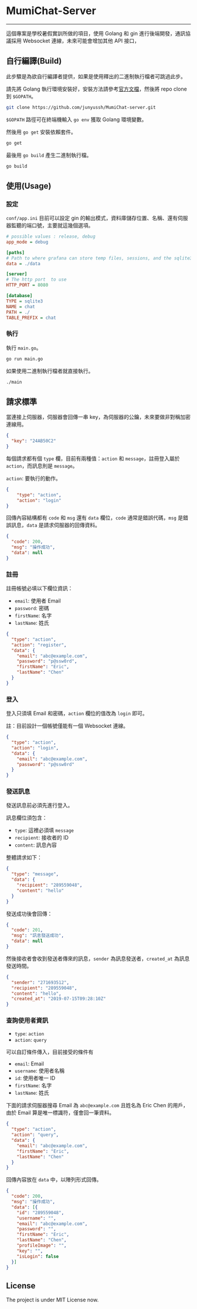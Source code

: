 # MumiChat-Server
---

這個專案是學校暑假實訓所做的項目，使用 Golang 和 gin 進行後端開發，通訊協議採用 Websocket 連線，未來可能會增加其他 API 接口，

## 自行編譯(Build)

此步驟是為欲自行編譯者提供，如果是使用釋出的二進制執行檔者可跳過此步。

請先將 Golang 執行環境安裝好，安裝方法請參考[官方文檔](https://golang.org/doc/install)，然後將 repo clone 到 `$GOPATH`。

```bash
git clone https://github.com/junyussh/MumiChat-server.git
```

`$GOPATH` 路徑可在終端機輸入 `go env` 獲取 Golang 環境變數。

然後用 `go get` 安裝依賴套件。

```bash
go get
```

最後用 `go build` 產生二進制執行檔。

```bash
go build
```

## 使用(Usage)

### 設定

`conf/app.ini` 目前可以設定 gin 的輸出模式，資料庫儲存位置、名稱、還有伺服器監聽的端口號，主要就這幾個選項。

```ini
# possible values : release, debug
app_mode = debug

[paths]
# Path to where grafana can store temp files, sessions, and the sqlite3 db (if that is used)
data = ./data

[server]
# The http port  to use
HTTP_PORT = 8080

[database]
TYPE = sqlite3
NAME = chat
PATH = ./
TABLE_PREFIX = chat
```

### 執行

執行 `main.go`。

```bash 
go run main.go
```

如果使用二進制執行檔者就直接執行。

```bash
./main
```

## 請求標準

當連接上伺服器，伺服器會回傳一串 key，為伺服器的公鑰，未來要做非對稱加密連線用。

```json
{
  "key": "24AB50C2"
}
```

每個請求都有個 `type` 欄，目前有兩種值：`action` 和 `message`，註冊登入屬於 `action`，而訊息則是 `message`。

`action`: 要執行的動作。

```json
{
    "type": "action",
    "action": "login"
}
```

回傳內容結構都有 `code` 和 `msg` 還有 `data` 欄位，`code` 通常是錯誤代碼，`msg` 是錯誤訊息，`data` 是請求伺服器的回傳資料。

```json
{
  "code": 200,
  "msg": "操作成功",
  "data": null
}
```

### 註冊

註冊帳號必填以下欄位資訊：

- `email`: 使用者 Email
- `password`: 密碼
- `firstName`: 名字
- `lastName`: 姓氏

```json
{
  "type": "action",
  "action": "register",
  "data": {
    "email": "abc@example.com",
    "password": "p@ssw0rd",
    "firstName": "Eric",
    "lastName": "Chen"
  }
}
```

### 登入

登入只須填 Email 和密碼，`action` 欄位的值改為 `login` 即可。

註：目前設計一個帳號僅能有一個 Websocket 連線。

```json
{
  "type": "action",
  "action": "login",
  "data": {
    "email": "abc@example.com",
    "password": "p@ssw0rd"
  }
}
```

### 發送訊息

發送訊息前必須先進行登入。

訊息欄位須包含：

- `type`: 這裡必須填 `message`
- `recipient`: 接收者的 ID
- `content`: 訊息內容

整體請求如下：

```json
{
  "type": "message",
  "data": {
    "recipient": "289559048",
    "content": "hello"
  }
}
```

發送成功後會回傳：

```json
{
  "code": 201,
  "msg": "訊息發送成功",
  "data": null
}
```

然後接收者會收到發送者傳來的訊息，`sender` 為訊息發送者，`created_at` 為訊息發送時間。

```json
{
  "sender": "271693512",
  "recipient": "289559048",
  "content": "hello",
  "created_at": "2019-07-15T09:28:10Z"
}
```

### 查詢使用者資訊

- `type`: `action`
- `action`: `query`

可以自訂條件傳入，目前接受的條件有

- `email`: Email
- `username`: 使用者名稱
- `id`: 使用者唯一 ID
- `firstName`: 名字
- `lastName`: 姓氏

下面的請求伺服器搜尋 Email 為 `abc@example.com` 且姓名為 Eric Chen 的用戶，由於 Email 算是唯一標識符，僅會回一筆資料。

```json
{
  "type": "action",
  "action": "query",
  "data": {
    "email": "abc@example.com",
    "firstName": "Eric",
    "lastName": "Chen"
  }
}
```

回傳內容放在 `data` 中，以陣列形式回傳。

```json
{
  "code": 200,
  "msg": "操作成功",
  "data": [{
    "id": "289559048",
    "username": "",
    "email": "abc@example.com",
    "password": "",
    "firstName": "Eric",
    "lastName": "Chen",
    "profileImage": "",
    "key": "",
    "isLogin": false
  }]
}
```

## License

The project is under MIT License now.